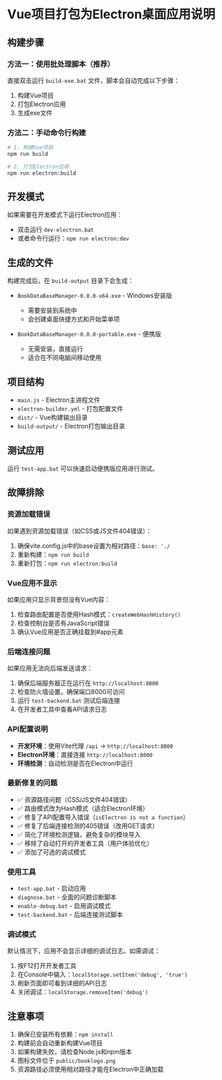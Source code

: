 # Vue项目打包为Electron桌面应用说明

## 构建步骤

### 方法一：使用批处理脚本（推荐）
直接双击运行 `build-exe.bat` 文件，脚本会自动完成以下步骤：
1. 构建Vue项目
2. 打包Electron应用
3. 生成exe文件

### 方法二：手动命令行构建
```bash
# 1. 构建Vue项目
npm run build

# 2. 打包Electron应用
npm run electron:build
```

## 开发模式
如果需要在开发模式下运行Electron应用：
- 双击运行 `dev-electron.bat`
- 或者命令行运行：`npm run electron:dev`

## 生成的文件
构建完成后，在 `build-output` 目录下会生成：

- `BookDataBaseManager-0.0.0-x64.exe` - Windows安装版
  - 需要安装到系统中
  - 会创建桌面快捷方式和开始菜单项
  
- `BookDataBaseManager-0.0.0-portable.exe` - 便携版
  - 无需安装，直接运行
  - 适合在不同电脑间移动使用

## 项目结构
- `main.js` - Electron主进程文件
- `electron-builder.yml` - 打包配置文件
- `dist/` - Vue构建输出目录
- `build-output/` - Electron打包输出目录

## 测试应用
运行 `test-app.bat` 可以快速启动便携版应用进行测试。

## 故障排除

### 资源加载错误
如果遇到资源加载错误（如CSS或JS文件404错误）：
1. 确保vite.config.js中的base设置为相对路径：`base: './`
2. 重新构建：`npm run build`
3. 重新打包：`npm run electron:build`

### Vue应用不显示
如果应用只显示背景但没有Vue内容：
1. 检查路由配置是否使用Hash模式：`createWebHashHistory()`
2. 检查控制台是否有JavaScript错误
3. 确认Vue应用是否正确挂载到#app元素

### 后端连接问题
如果应用无法向后端发送请求：
1. 确保后端服务器正在运行在 `http://localhost:8000`
2. 检查防火墙设置，确保端口8000可访问
3. 运行 `test-backend.bat` 测试后端连接
4. 在开发者工具中查看API请求日志

### API配置说明
- **开发环境**：使用Vite代理 `/api` -> `http://localhost:8000`
- **Electron环境**：直接连接 `http://localhost:8000`
- **环境检测**：自动检测是否在Electron中运行

### 最新修复的问题
- ✅ 资源路径问题（CSS/JS文件404错误）
- ✅ 路由模式改为Hash模式（适合Electron环境）
- ✅ 修复了API配置导入错误（`isElectron is not a function`）
- ✅ 修复了后端连接检测的405错误（改用GET请求）
- ✅ 简化了环境检测逻辑，避免复杂的模块导入
- ✅ 移除了自动打开的开发者工具（用户体验优化）
- ✅ 添加了可选的调试模式

### 使用工具
- `test-app.bat` - 启动应用
- `diagnose.bat` - 全面的问题诊断脚本
- `enable-debug.bat` - 启用调试模式
- `test-backend.bat` - 后端连接测试脚本

### 调试模式
默认情况下，应用不会显示详细的调试日志。如需调试：
1. 按F12打开开发者工具
2. 在Console中输入：`localStorage.setItem('debug', 'true')`
3. 刷新页面即可看到详细的API日志
4. 关闭调试：`localStorage.removeItem('debug')`

## 注意事项
1. 确保已安装所有依赖：`npm install`
2. 构建前会自动重新构建Vue项目
3. 如果构建失败，请检查Node.js和npm版本
4. 图标文件位于 `public/booklogo.png`
5. 资源路径必须使用相对路径才能在Electron中正确加载